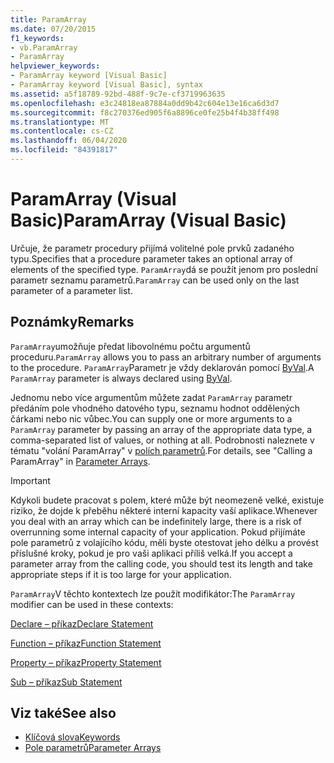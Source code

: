 ```yaml
---
title: ParamArray
ms.date: 07/20/2015
f1_keywords:
- vb.ParamArray
- ParamArray
helpviewer_keywords:
- ParamArray keyword [Visual Basic]
- ParamArray keyword [Visual Basic], syntax
ms.assetid: a5f18789-92bd-488f-9c7e-cf3719963635
ms.openlocfilehash: e3c24818ea87884a0dd9b42c604e13e16ca6d3d7
ms.sourcegitcommit: f8c270376ed905f6a8896ce0fe25b4f4b38ff498
ms.translationtype: MT
ms.contentlocale: cs-CZ
ms.lasthandoff: 06/04/2020
ms.locfileid: "84391817"
---
```

# <a name="paramarray-visual-basic"></a><span data-ttu-id="ad39e-102">ParamArray (Visual Basic)</span><span class="sxs-lookup"><span data-stu-id="ad39e-102">ParamArray (Visual Basic)</span></span>
<span data-ttu-id="ad39e-103">Určuje, že parametr procedury přijímá volitelné pole prvků zadaného typu.</span><span class="sxs-lookup"><span data-stu-id="ad39e-103">Specifies that a procedure parameter takes an optional array of elements of the specified type.</span></span> <span data-ttu-id="ad39e-104">`ParamArray`dá se použít jenom pro poslední parametr seznamu parametrů.</span><span class="sxs-lookup"><span data-stu-id="ad39e-104">`ParamArray` can be used only on the last parameter of a parameter list.</span></span>  
  
## <a name="remarks"></a><span data-ttu-id="ad39e-105">Poznámky</span><span class="sxs-lookup"><span data-stu-id="ad39e-105">Remarks</span></span>  
 <span data-ttu-id="ad39e-106">`ParamArray`umožňuje předat libovolnému počtu argumentů proceduru.</span><span class="sxs-lookup"><span data-stu-id="ad39e-106">`ParamArray` allows you to pass an arbitrary number of arguments to the procedure.</span></span> <span data-ttu-id="ad39e-107">`ParamArray`Parametr je vždy deklarován pomocí [ByVal](byval.md).</span><span class="sxs-lookup"><span data-stu-id="ad39e-107">A `ParamArray` parameter is always declared using [ByVal](byval.md).</span></span>  
  
 <span data-ttu-id="ad39e-108">Jednomu nebo více argumentům můžete zadat `ParamArray` parametr předáním pole vhodného datového typu, seznamu hodnot oddělených čárkami nebo nic vůbec.</span><span class="sxs-lookup"><span data-stu-id="ad39e-108">You can supply one or more arguments to a `ParamArray` parameter by passing an array of the appropriate data type, a comma-separated list of values, or nothing at all.</span></span> <span data-ttu-id="ad39e-109">Podrobnosti naleznete v tématu "volání ParamArray" v [polích parametrů](../../programming-guide/language-features/procedures/parameter-arrays.md).</span><span class="sxs-lookup"><span data-stu-id="ad39e-109">For details, see "Calling a ParamArray" in [Parameter Arrays](../../programming-guide/language-features/procedures/parameter-arrays.md).</span></span>  
  
> [!IMPORTANT]
> <span data-ttu-id="ad39e-110">Kdykoli budete pracovat s polem, které může být neomezeně velké, existuje riziko, že dojde k přeběhu některé interní kapacity vaší aplikace.</span><span class="sxs-lookup"><span data-stu-id="ad39e-110">Whenever you deal with an array which can be indefinitely large, there is a risk of overrunning some internal capacity of your application.</span></span> <span data-ttu-id="ad39e-111">Pokud přijímáte pole parametrů z volajícího kódu, měli byste otestovat jeho délku a provést příslušné kroky, pokud je pro vaši aplikaci příliš velká.</span><span class="sxs-lookup"><span data-stu-id="ad39e-111">If you accept a parameter array from the calling code, you should test its length and take appropriate steps if it is too large for your application.</span></span>  
  
 <span data-ttu-id="ad39e-112">`ParamArray`V těchto kontextech lze použít modifikátor:</span><span class="sxs-lookup"><span data-stu-id="ad39e-112">The `ParamArray` modifier can be used in these contexts:</span></span>  
  
 [<span data-ttu-id="ad39e-113">Declare – příkaz</span><span class="sxs-lookup"><span data-stu-id="ad39e-113">Declare Statement</span></span>](../statements/declare-statement.md)  
  
 [<span data-ttu-id="ad39e-114">Function – příkaz</span><span class="sxs-lookup"><span data-stu-id="ad39e-114">Function Statement</span></span>](../statements/function-statement.md)  
  
 [<span data-ttu-id="ad39e-115">Property – příkaz</span><span class="sxs-lookup"><span data-stu-id="ad39e-115">Property Statement</span></span>](../statements/property-statement.md)  
  
 [<span data-ttu-id="ad39e-116">Sub – příkaz</span><span class="sxs-lookup"><span data-stu-id="ad39e-116">Sub Statement</span></span>](../statements/sub-statement.md)  
  
## <a name="see-also"></a><span data-ttu-id="ad39e-117">Viz také</span><span class="sxs-lookup"><span data-stu-id="ad39e-117">See also</span></span>

- [<span data-ttu-id="ad39e-118">Klíčová slova</span><span class="sxs-lookup"><span data-stu-id="ad39e-118">Keywords</span></span>](../keywords/index.md)
- [<span data-ttu-id="ad39e-119">Pole parametrů</span><span class="sxs-lookup"><span data-stu-id="ad39e-119">Parameter Arrays</span></span>](../../programming-guide/language-features/procedures/parameter-arrays.md)
